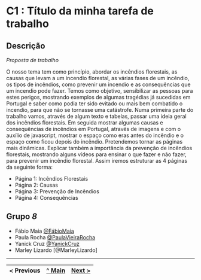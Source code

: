 # C1 : Título da minha tarefa de trabalho

## Descrição
_Proposta de trabalho_

O nosso tema tem como princípio, abordar os incêndios florestais, as causas que levam a um incendio florestal, as várias fases de um incêndio, os tipos de incêndios, como prevenir um incendio e as consequências que um incendio pode fazer.
Temos como objetivo, sensibilizar as pessoas para estes perigos, mostrando exemplos de algumas tragédias já sucedidas em Portugal e saber como podia ter sido evitado ou mais bem combatido o incendio, para que não se tornasse uma catástrofe.
Numa primeira parte do trabalho vamos, através de algum texto e tabelas, passar uma ideia geral dos incêndios florestais. Em seguida mostrar algumas causas e consequências de incêndios em Portugal, através de imagens e com o auxílio de javascript, mostrar o espaço como eras antes do incêndio e o espaço como ficou depois do incêndio. Pretendemos tornar as páginas mais dinâmicas.
Explicar também a importância da prevenção de incêndios florestais, mostrando alguns vídeos para ensinar o que fazer e não fazer, para prevenir um incêndio florestal.
Assim iremos estruturar as 4 páginas da seguinte forma:
- Página 1: Incêndios Florestais 
- Página 2: Causas
- Página 3: Prevenção de Incêndios 
- Página 4: Consequências


## Grupo _8_

* Fábio Maia [@FábioMaia](https://github.com/A036142)
* Paula Rocha [@PaulaVieiraRocha](https://github.com/PaulaVieiraRocha)
* Yanick Cruz [@YanickCruz](https://github.com/YanickCruz)
* Marley Lizardo [@MarleyLizardo]



---
< Previous | [^ Main](https://github.com/TW-G08/TrabalhoFinal) | [Next >](c2.md)
:--- | :---: | ---: 